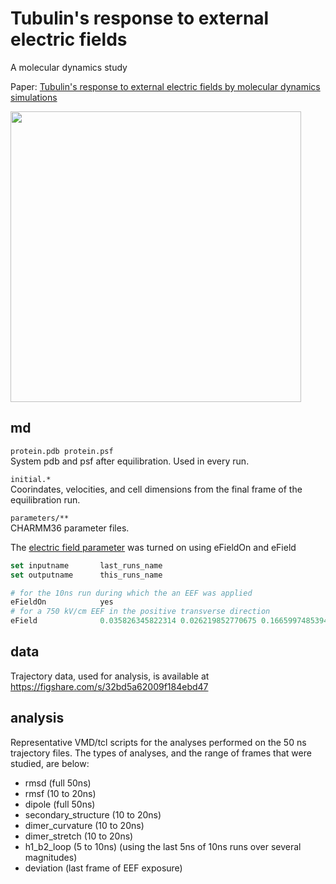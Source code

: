 # Tubulin's response to external electric fields

A molecular dynamics study

Paper: [Tubulin's response to external electric fields by molecular dynamics simulations](https://journals.plos.org/plosone/article?id=10.1371/journal.pone.0202141)

<img src="https://user-images.githubusercontent.com/13923102/43682320-a89507da-983f-11e8-837a-3a49119c255c.png" width="465">

## md

```protein.pdb protein.psf```  
System pdb and psf after equilibration. Used in every run.

```initial.*```  
Coorindates, velocities, and cell dimensions from the final frame of the equilibration run.

```parameters/**```  
CHARMM36 parameter files.

The [electric field parameter](http://www.ks.uiuc.edu/Research/namd/2.10b1/ug/node42.html) was turned on using eFieldOn and eField

```tcl
set inputname       last_runs_name
set outputname      this_runs_name

# for the 10ns run during which the an EEF was applied
eFieldOn			yes
# for a 750 kV/cm EEF in the positive transverse direction
eField		        0.035826345822314 0.026219852770675 0.16659974853940
```

## data

Trajectory data, used for analysis, is available at https://figshare.com/s/32bd5a62009f184ebd47

## analysis

Representative VMD/tcl scripts for the analyses performed on the 50 ns trajectory files. The types of analyses, and the range of frames that were studied, are below:

* rmsd (full 50ns)
* rmsf (10 to 20ns)
* dipole (full 50ns)
* secondary_structure (10 to 20ns)
* dimer_curvature (10 to 20ns)
* dimer_stretch (10 to 20ns)
* h1_b2_loop (5 to 10ns) (using the last 5ns of 10ns runs over several magnitudes)
* deviation (last frame of EEF exposure)
